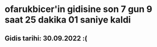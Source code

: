 # ofarukbicer'in gidisine son 7 gun 9 saat 25 dakika 01 saniye kaldi

## Gidis tarihi: 30.09.2022 :(